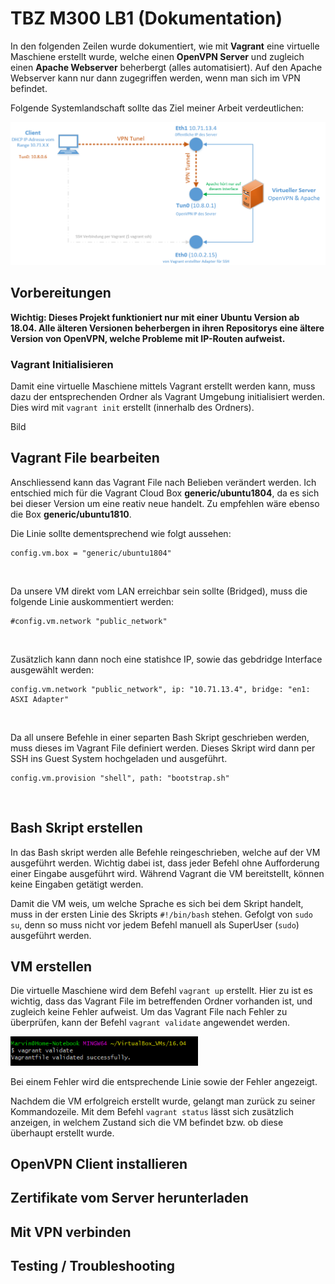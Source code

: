 TBZ M300 LB1 (Dokumentation)
===============

In den folgenden Zeilen wurde dokumentiert, wie mit **Vagrant** eine virtuelle Maschiene erstellt wurde, welche einen **OpenVPN Server**
und zugleich einen **Apache Webserver** beherbergt (alles automatisiert). Auf den Apache Webserver kann nur dann zugegriffen werden, wenn man sich im VPN befindet.

Folgende Systemlandschaft sollte das Ziel meiner Arbeit verdeutlichen:

<img src="https://github.com/Muffinman99991/TBZ_M300/blob/master/other/pics/netzwerkplan_m300.png" alt="Netzwerkplan" width="850"/>

## Vorbereitungen

**Wichtig: Dieses Projekt funktioniert nur mit einer Ubuntu Version ab <b>18.04</b>.
Alle älteren Versionen beherbergen in ihren Repositorys eine ältere Version von OpenVPN,
welche Probleme mit IP-Routen aufweist.**

### Vagrant Initialisieren
Damit eine virtuelle Maschiene mittels Vagrant erstellt werden kann, muss dazu der entsprechenden Ordner als Vagrant Umgebung initialisiert werden. Dies wird mit `vagrant init` erstellt (innerhalb des Ordners).

Bild


## Vagrant File bearbeiten
Anschliessend kann das Vagrant File nach Belieben verändert werden. Ich entschied mich für die Vagrant Cloud Box **generic/ubuntu1804**, da es sich bei dieser Version um eine reativ neue handelt. Zu empfehlen wäre ebenso die Box **generic/ubuntu1810**.

Die Linie sollte dementsprechend wie folgt aussehen:

```
config.vm.box = "generic/ubuntu1804"
```
&#160;

Da unsere VM direkt vom LAN erreichbar sein sollte (Bridged), muss die folgende Linie auskommentiert werden:

```
#config.vm.network "public_network"
```
&#160;

Zusätzlich kann dann noch eine statishce IP, sowie das gebdridge Interface ausgewählt werden:

```
config.vm.network "public_network", ip: "10.71.13.4", bridge: "en1: ASXI Adapter"
```
&#160;

Da all unsere Befehle in einer separten Bash Skript geschrieben werden, muss dieses im Vagrant File definiert werden. Dieses Skript wird dann per SSH ins Guest System hochgeladen und ausgeführt.

```
config.vm.provision "shell", path: "bootstrap.sh"
```
&#160;

## Bash Skript erstellen
In das Bash skript werden alle Befehle reingeschrieben, welche auf der VM ausgeführt werden. Wichtig dabei ist, dass jeder Befehl ohne Aufforderung einer Eingabe ausgeführt wird. Während Vagrant die VM bereitstellt, können keine Eingaben getätigt werden.

Damit die VM weis, um welche Sprache es sich bei dem Skript handelt, muss in der ersten Linie des Skripts `#!/bin/bash` stehen. Gefolgt von `sudo su`, denn so muss nicht vor jedem Befehl manuell als SuperUser (`sudo`) ausgeführt werden.



## VM erstellen
Die virtuelle Maschiene wird dem Befehl ``vagrant up`` erstellt. Hier zu ist es wichtig, dass das Vagrant File im betreffenden Ordner vorhanden ist, und zugleich keine Fehler aufweist. Um das Vagrant File nach Fehler zu überprüfen, kann der Befehl ``vagrant validate`` angewendet werden.

<img src="https://github.com/Muffinman99991/TBZ_M300/blob/master/other/pics/validate.PNG" alt="Validate" width="300"/>

Bei einem Fehler wird die entsprechende Linie sowie der Fehler angezeigt.

Nachdem die VM erfolgreich erstellt wurde, gelangt man zurück zu seiner Kommandozeile. Mit dem Befehl ``vagrant status`` lässt sich zusätzlich anzeigen, in welchem Zustand sich die VM befindet bzw. ob diese überhaupt erstellt wurde.



## OpenVPN Client installieren



## Zertifikate vom Server herunterladen



## Mit VPN verbinden



## Testing / Troubleshooting



